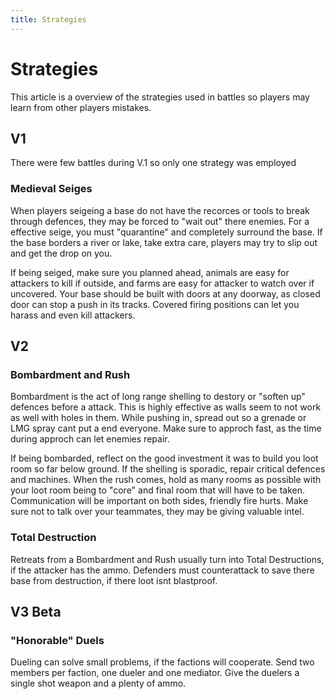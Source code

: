 ```yaml
---
title: Strategies
---
```

# Strategies 
This article is a overview of the strategies used in battles so players may learn from other players mistakes. 

## V1
There were few battles during V.1 so only one strategy was employed
### Medieval Seiges 
When players seigeing a base do not have the recorces or tools to break through defences, they may be forced to "wait out" there enemies. For a effective seige, you must "quarantine" and completely surround the base. If the base borders a river or lake, take extra care, players may try to slip out and get the drop on you.           

If being seiged, make sure you planned ahead, animals are easy for attackers to kill if outside, and farms are easy for attacker to watch over if uncovered. Your base should be built with doors at any doorway, as closed door can stop a push in its tracks. Covered firing positions can let you harass and even kill attackers.     

## V2
### Bombardment and Rush 
Bombardment is the act of long range shelling to destory or "soften up" defences before a attack. This is highly effective as walls seem to not work as well with holes in them. While pushing in, spread out so a grenade or LMG spray cant put a end everyone. Make sure to approch fast, as the time during approch can let enemies repair. 

If being bombarded, reflect on the good investment it was to build you loot room so far below ground. If the shelling is sporadic, repair critical defences and machines. When the rush comes, hold as many rooms as possible with your loot room being to "core" and final room that will have to be taken. Communication will be important on both sides, friendly fire hurts. Make sure not to talk over your teammates, they may be giving valuable intel.  

### Total Destruction 
Retreats from a Bombardment and Rush usually turn into Total Destructions, if the attacker has the ammo. Defenders must counterattack to save there base from destruction, if there loot isnt blastproof.     

## V3 Beta

### "Honorable" Duels
Dueling can solve small problems, if the factions will cooperate. Send two members per faction, one dueler and one mediator. Give the duelers a single shot weapon and a plenty of ammo.                            
